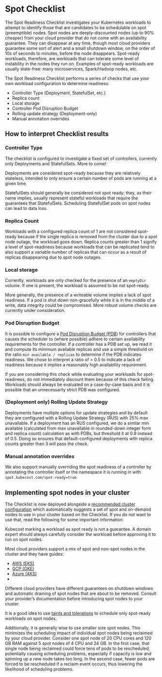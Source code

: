 Spot Checklist
==============

The Spot Readiness Checklist investigates your Kubernetes workloads to attempt
to identify those that are candidates to be schedulable on spot (preemptible)
nodes. Spot nodes are deeply-discounted nodes (up to 90% cheaper) from your
cloud provider that do not come with an availability guarantee. They can
disappear at any time, though most cloud providers guarantee some sort of alert
and a small shutdown window, on the order of 10s of seconds to minutes, before
the node disappears. Spot-ready workloads, therefore, are workloads that can
tolerate some level of instability in the nodes they run on. Examples of
spot-ready workloads are usually state-free: many microservices, Spark/Hadoop
nodes, etc.

The Spot Readiness Checklist performs a series of checks that use your own workload
configuration to determine readiness:

- Controller Type (Deployment, StatefulSet, etc.)
- Replica count
- Local storage
- Controller Pod Disruption Budget
- Rolling update strategy (Deployment-only)
- Manual annotation overrides

## How to interpret Checklist results

### Controller Type

The checklist is configured to investigate a fixed set of controllers, currently
only Deployments and StatefulSets. More to come!

Deployments are considered spot-ready because they are relatively stateless,
intended to only ensure a certain number of pods are running at a given time.

StatefulSets should generally be considered not spot ready; they, as their
name implies, usually represent stateful workloads that require the guarantees
that StatefulSets. Scheduling StatefulSet pods on spot nodes can lead to data
loss.


### Replica Count

Workloads with a configured replica count of 1 are not considered spot-ready
because if the single replica is removed from the cluster due to a spot node
outage, the workload goes down. Replica counts greater than 1 signify a level
of spot-readiness because workloads that can be replicated tend to also support
a variable number of replicas that can occur as a result of replicas disappearing
due to spot node outages.


### Local storage

Currently, workloads are only checked for the presence of an `emptyDir` volume. If
one is present, the workload is assumed to be not spot-ready.

More generally, the presence of a writeable volume implies a lack of spot readiness.
If a pod is shut down non-gracefully while it is in the middle of a write, data
integrity could be compromised. More robust volume checks are currently under
consideration.

### Pod Disruption Budget

It is possible to configure a [Pod Disruption Budget (PDB)](https://kubernetes.io/docs/tasks/run-application/configure-pdb/)
for controllers that causes the scheduler to (where possible) adhere to certain
availability requirements for the controller. If a controller has a PDB set up,
we read it and compute its minimum available replicas and use a simple threshold
on the ratio `min available / replicas` to determine if the PDB indicates
readiness. We chose to interpret a ratio of > 0.5 to indicate a lack of
readiness because it implies a reasonably high availability requirement.

If you are considering this check while evaluating your workloads for spot-readiness,
do not immediately discount them because of this check failing. Workloads should
always be evaluated on a case-by-case basis and it is possible that an unnecessarily
strict PDB was configured.


### (Deployment only) Rolling Update Strategy

Deployments have multiple options for update strategies and by default they
are configured with a Rolling Update Strategy (RUS) with 25% max unavailable. If
a deployment has an RUS configured, we do a similar min available (calculated from
max unavailable in rounded-down integer form and replica count) calculation as
with PDBs, but threshold it at 0.9 instead of 0.5. Doing so ensures that
default-configured deployments with replica counts greater than 3 will pass the
check.


### Manual annotation overrides

We also support manually overriding the spot readiness of a controller by annotating
the controller itself or the namespace it is running in with
`spot.kubecost.com/spot-ready=true`.


## Implementing spot nodes in your cluster

The Checklist is now deployed alongside a [recommended cluster configuration](/using-kubecost/getting-started/spot-cluster-sizing)
which automatically suggests a set of spot and on-demand nodes to use in your cluster
based on the Checklist. If you do not want to use that, read the following for
some important information:

Kubecost marking a workload as spot ready is not a guarantee. A domain expert should
always carefully consider the workload before approving it to run on spot nodes.

Most cloud providers support a mix of spot and non-spot nodes in the cluster and
they have guides:

- [AWS (EKS)](https://docs.aws.amazon.com/eks/latest/userguide/managed-node-groups.html#managed-node-group-capacity-types)
- [GCP (GKE)](https://cloud.google.com/kubernetes-engine/docs/how-to/preemptible-vms)
- [Azure (AKS)](https://docs.microsoft.com/en-us/azure/aks/spot-node-pool)
- 
Different cloud providers have different guarantees on shutdown windows and automatic
draining of spot nodes that are about to be removed. Consult your provider&rsquo;s
documentation before introducing spot nodes to your cluster.

It is a good idea to use [taints and tolerations](https://kubernetes.io/docs/concepts/scheduling-eviction/taint-and-toleration/) to schedule only spot-ready
workloads on spot nodes.

Additionally, it is generally wise to use smaller size spot nodes. This
minimizes the scheduling impact of individual spot nodes being reclaimed by your
cloud provider. Consider one spot node of 20 CPU cores and 120 GB RAM against 5
spot nodes of 4 CPU and 24 GB. In the first case, that single node being
reclaimed could force tens of pods to be rescheduled, potentially causing
scheduling problems, especially if capacity is low and spinning up a new node
takes too long. In the second case, fewer pods are forced to be rescheduled if a
reclaim event occurs, thus lowering the likelihood of scheduling problems.
